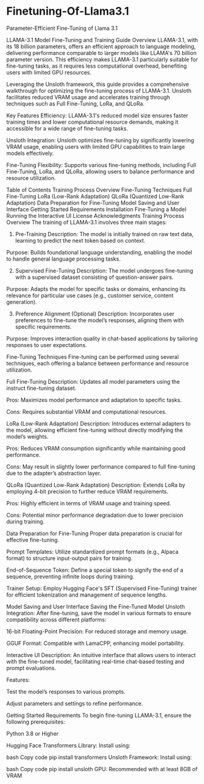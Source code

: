 # Finetuning-Of-Llama3.1
Parameter-Efficient Fine-Tuning of Llama 3.1

LLAMA-3.1 Model Fine-Tuning and Training Guide
Overview
LLAMA-3.1, with its 18 billion parameters, offers an efficient approach to language modeling, delivering performance comparable to larger models like LLAMA's 70 billion parameter version. This efficiency makes LLAMA-3.1 particularly suitable for fine-tuning tasks, as it requires less computational overhead, benefiting users with limited GPU resources.

Leveraging the Unsloth framework, this guide provides a comprehensive walkthrough for optimizing the fine-tuning process of LLAMA-3.1. Unsloth facilitates reduced VRAM usage and accelerates training through techniques such as Full Fine-Tuning, LoRa, and QLoRa.

Key Features
Efficiency: LLAMA-3.1's reduced model size ensures faster training times and lower computational resource demands, making it accessible for a wide range of fine-tuning tasks.

Unsloth Integration: Unsloth optimizes fine-tuning by significantly lowering VRAM usage, enabling users with limited GPU capabilities to train large models effectively.

Fine-Tuning Flexibility: Supports various fine-tuning methods, including Full Fine-Tuning, LoRa, and QLoRa, allowing users to balance performance and resource utilization.

Table of Contents
Training Process Overview
Fine-Tuning Techniques
Full Fine-Tuning
LoRa (Low-Rank Adaptation)
QLoRa (Quantized Low-Rank Adaptation)
Data Preparation for Fine-Tuning
Model Saving and User Interface
Getting Started
Requirements
Installation
Fine-Tuning a Model
Running the Interactive UI
License
Acknowledgments
Training Process Overview
The training of LLAMA-3.1 involves three main stages:

1. Pre-Training
Description: The model is initially trained on raw text data, learning to predict the next token based on context.

Purpose: Builds foundational language understanding, enabling the model to handle general language processing tasks.

2. Supervised Fine-Tuning
Description: The model undergoes fine-tuning with a supervised dataset consisting of question-answer pairs.

Purpose: Adapts the model for specific tasks or domains, enhancing its relevance for particular use cases (e.g., customer service, content generation).

3. Preference Alignment (Optional)
Description: Incorporates user preferences to fine-tune the model’s responses, aligning them with specific requirements.

Purpose: Improves interaction quality in chat-based applications by tailoring responses to user expectations.

Fine-Tuning Techniques
Fine-tuning can be performed using several techniques, each offering a balance between performance and resource utilization.

Full Fine-Tuning
Description: Updates all model parameters using the instruct fine-tuning dataset.

Pros: Maximizes model performance and adaptation to specific tasks.

Cons: Requires substantial VRAM and computational resources.

LoRa (Low-Rank Adaptation)
Description: Introduces external adapters to the model, allowing efficient fine-tuning without directly modifying the model’s weights.

Pros: Reduces VRAM consumption significantly while maintaining good performance.

Cons: May result in slightly lower performance compared to full fine-tuning due to the adapter’s abstraction layer.

QLoRa (Quantized Low-Rank Adaptation)
Description: Extends LoRa by employing 4-bit precision to further reduce VRAM requirements.

Pros: Highly efficient in terms of VRAM usage and training speed.

Cons: Potential minor performance degradation due to lower precision during training.

Data Preparation for Fine-Tuning
Proper data preparation is crucial for effective fine-tuning.

Prompt Templates: Utilize standardized prompt formats (e.g., Alpaca format) to structure input-output pairs for training.

End-of-Sequence Token: Define a special token to signify the end of a sequence, preventing infinite loops during training.

Trainer Setup: Employ Hugging Face's SFT (Supervised Fine-Tuning) trainer for efficient tokenization and management of sequence lengths.

Model Saving and User Interface
Saving the Fine-Tuned Model
Unsloth Integration: After fine-tuning, save the model in various formats to ensure compatibility across different platforms:

16-bit Floating-Point Precision: For reduced storage and memory usage.

GGUF Format: Compatible with LamaCPP, enhancing model portability.

Interactive UI
Description: An intuitive interface that allows users to interact with the fine-tuned model, facilitating real-time chat-based testing and prompt evaluations.

Features:

Test the model’s responses to various prompts.

Adjust parameters and settings to refine performance.

Getting Started
Requirements
To begin fine-tuning LLAMA-3.1, ensure the following prerequisites:

Python 3.8 or Higher

Hugging Face Transformers Library: Install using:

bash
Copy code
pip install transformers
Unsloth Framework: Install using:

bash
Copy code
pip install unsloth
GPU: Recommended with at least 8GB of VRAM
